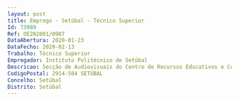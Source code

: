 ```yaml
--- 
layout: post
title: Emprego - Setúbal - Técnico Superior
Id: 73989
Ref: OE202001/0907
DataAbertura: 2020-01-23
DataFecho: 2020-02-13
Trabalho: Técnico Superior
Empregador: Instituto Politécnico de Setúbal
Descricao: Secção de Audiovisuais do Centro de Recursos Educativos e Comunicação Multimédia da Escola Superior de Educação Experiência e conhecimentos especializados na área de audiovisual e de promoção artística, bem como  domínio de hardware e software para edição não linear audiovisual e edição fotográfica  domínio de software para criação de composições gráficas animadas  conhecimento de manutenção de sistemas de iluminação analógicos e digitais.Registo e edição fotográfico e audiovisual Apoio especializado em iluminação, áudio e imagem Conceção e realização de projetos audiovisuais Consultadoria na área do audiovisual Apoio especializado aos cursos ministrados na ESE IPS e projetos.
CodigoPostal: 2914-504 SETÚBAL
Concelho: Setúbal
Distrito: Setúbal
--- 
```

